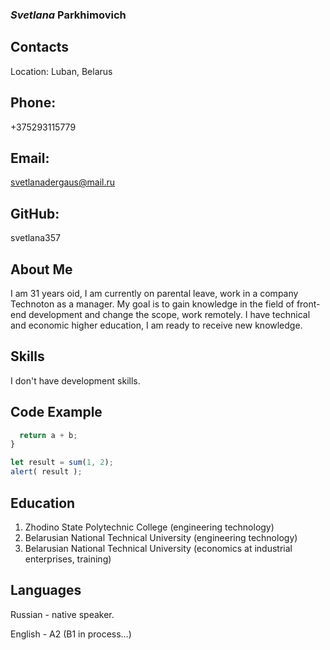 ### **_Svetlana_ Parkhimovich** ###
## Contacts ##
Location:
Luban, Belarus 
## Phone: ##
 +375293115779
## Email: ## 
svetlanadergaus@mail.ru
## GitHub: ## 
svetlana357
## About Me ##
I am 31 years oid, I am currently on parental leave, work in a company Technoton as a manager. My goal is to gain knowledge in the field of front-end development and change the scope, work remotely.
 I have technical and economic higher education, I am ready to receive new knowledge.
## Skills ##
I don't have development skills.
## Code Example ##
```javascript function sum(a, b) {
  return a + b;
}

let result = sum(1, 2);
alert( result ); 
```
## Education ##
1. Zhodino State Polytechnic College (engineering technology)
2. Belarusian National Technical University (engineering technology)
3. Belarusian National Technical University (economics at industrial enterprises, training)
## Languages ##
Russian - native speaker.

English - A2 (B1 in process…)
